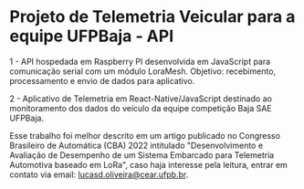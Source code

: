 # Projeto de Telemetria Veicular para a equipe UFPBaja - API
1 - API hospedada em Raspberry PI desenvolvida em JavaScript para comunicação serial com um módulo LoraMesh. Objetivo: recebimento, processamento e envio de dados para aplicativo.

2 - Aplicativo de Telemetria em React-Native/JavaScript destinado ao monitoramento dos dados do veículo da equipe competição Baja SAE UFPBaja.

Esse trabalho foi melhor descrito em um artigo publicado no Congresso Brasileiro de Automática (CBA) 2022 intitulado "Desenvolvimento e Avaliação de Desempenho de um Sistema Embarcado para Telemetria Automotiva baseado em LoRa", caso haja interesse pela leitura, entrar em contato via email: lucasd.oliveira@cear.ufpb.br.
